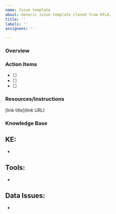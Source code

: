 ```yaml
---
name: Issue template
about: Generic issue template cloned from HfLA.
title: ''
labels: ''
assignees: ''

---
```


### Overview

### Action Items
- [ ]
- [ ]
- [ ]

### Resources/Instructions
[link title](link URL)

### Knowledge Base

KE:
-
-
Tools:
-
-
Data Issues:
-
-
